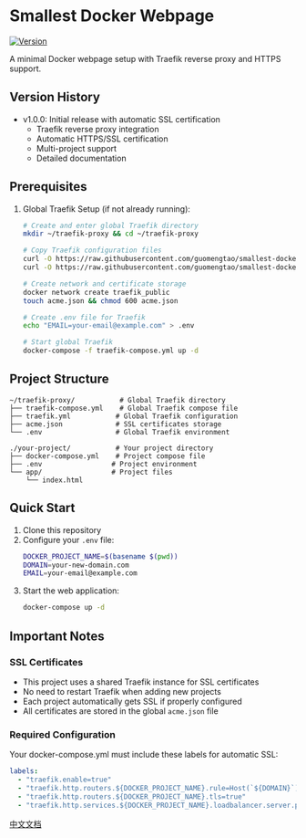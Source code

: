 # Smallest Docker Webpage

[![Version](https://img.shields.io/github/v/tag/guomengtao/smallest-docker-webpage)](https://github.com/guomengtao/smallest-docker-webpage/tags)

A minimal Docker webpage setup with Traefik reverse proxy and HTTPS support.

## Version History

- v1.0.0: Initial release with automatic SSL certification
  - Traefik reverse proxy integration
  - Automatic HTTPS/SSL certification
  - Multi-project support
  - Detailed documentation

## Prerequisites

1. Global Traefik Setup (if not already running):
   ```bash
   # Create and enter global Traefik directory
   mkdir ~/traefik-proxy && cd ~/traefik-proxy
   
   # Copy Traefik configuration files
   curl -O https://raw.githubusercontent.com/guomengtao/smallest-docker-webpage/main/traefik-compose.yml
   curl -O https://raw.githubusercontent.com/guomengtao/smallest-docker-webpage/main/traefik.yml
   
   # Create network and certificate storage
   docker network create traefik_public
   touch acme.json && chmod 600 acme.json
   
   # Create .env file for Traefik
   echo "EMAIL=your-email@example.com" > .env
   
   # Start global Traefik
   docker-compose -f traefik-compose.yml up -d
   ```

## Project Structure
```
~/traefik-proxy/           # Global Traefik directory
├── traefik-compose.yml    # Global Traefik compose file
├── traefik.yml           # Global Traefik configuration
├── acme.json             # SSL certificates storage
└── .env                  # Global Traefik environment

./your-project/           # Your project directory
├── docker-compose.yml    # Project compose file
├── .env                 # Project environment
└── app/                 # Project files
    └── index.html
```

## Quick Start

1. Clone this repository
2. Configure your `.env` file:
   ```bash
   DOCKER_PROJECT_NAME=$(basename $(pwd))
   DOMAIN=your-new-domain.com
   EMAIL=your-email@example.com
   ```
3. Start the web application:
   ```bash
   docker-compose up -d
   ```

## Important Notes

### SSL Certificates
- This project uses a shared Traefik instance for SSL certificates
- No need to restart Traefik when adding new projects
- Each project automatically gets SSL if properly configured
- All certificates are stored in the global `acme.json` file

### Required Configuration
Your docker-compose.yml must include these labels for automatic SSL:
```yaml
labels:
  - "traefik.enable=true"
  - "traefik.http.routers.${DOCKER_PROJECT_NAME}.rule=Host(`${DOMAIN}`)"
  - "traefik.http.routers.${DOCKER_PROJECT_NAME}.tls=true"
  - "traefik.http.services.${DOCKER_PROJECT_NAME}.loadbalancer.server.port=80"
```

[中文文档](README_CN.md)